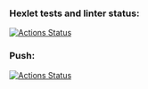 ### Hexlet tests and linter status:
[![Actions Status](https://github.com/Denis-st88/devops-for-programmers-project-74/actions/workflows/hexlet-check.yml/badge.svg)](https://github.com/Denis-st88/devops-for-programmers-project-74/actions/workflows/hexlet-check.yml)

### Push:
[![Actions Status](https://github.com/Denis-st88/devops-for-programmers-project-74/actions/workflows/push.yml/badge.svg)](https://github.com/Denis-st88/devops-for-programmers-project-74/actions/workflows/push.yml)

